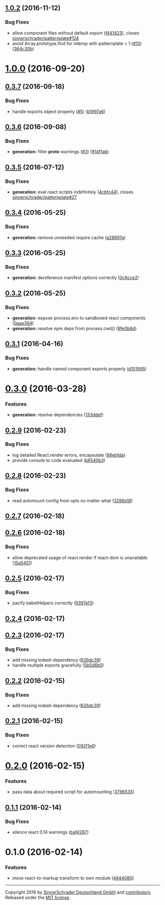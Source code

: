 <a name="1.0.2"></a>
## [1.0.2](https://github.com/sinnerschrader/patternplate-transform-react/compare/v1.0.0...v1.0.2) (2016-11-12)


### Bug Fixes

* allow component files without default export ([f441423](https://github.com/sinnerschrader/patternplate-transform-react/commit/f441423)), closes [sinnerschrader/patternplate#124](https://github.com/sinnerschrader/patternplate/issues/124)
* avoid Array.prototype.find for interop with patternplate < 1 ([#10](https://github.com/sinnerschrader/patternplate-transform-react/issues/10)) ([364c30b](https://github.com/sinnerschrader/patternplate-transform-react/commit/364c30b))



<a name="1.0.0"></a>
# [1.0.0](https://github.com/sinnerschrader/patternplate-transform-react/compare/v0.3.7...v1.0.0) (2016-09-20)



<a name="0.3.7"></a>
## [0.3.7](https://github.com/sinnerschrader/patternplate-transform-react/compare/v0.3.6...v0.3.7) (2016-09-18)


### Bug Fixes

* handle exports object properly ([#5](https://github.com/sinnerschrader/patternplate-transform-react/issues/5)) ([b1997a6](https://github.com/sinnerschrader/patternplate-transform-react/commit/b1997a6))



<a name="0.3.6"></a>
## [0.3.6](https://github.com/sinnerschrader/patternplate-transform-react/compare/v0.3.5...v0.3.6) (2016-09-08)


### Bug Fixes

* **generation:** filter __proto__ warnings ([#3](https://github.com/sinnerschrader/patternplate-transform-react/issues/3)) ([914f1ab](https://github.com/sinnerschrader/patternplate-transform-react/commit/914f1ab))



<a name="0.3.5"></a>
## [0.3.5](https://github.com/sinnerschrader/patternplate-transform-react/compare/v0.3.4...v0.3.5) (2016-07-12)


### Bug Fixes

* **generation:** eval react scripts indefinitely ([4cbfc44](https://github.com/sinnerschrader/patternplate-transform-react/commit/4cbfc44)), closes [sinnerschrader/patternplate#27](https://github.com/sinnerschrader/patternplate/issues/27)



<a name="0.3.4"></a>
## [0.3.4](https://github.com/sinnerschrader/patternplate-transform-react/compare/v0.3.3...v0.3.4) (2016-05-25)


### Bug Fixes

* **generation:** remove unneeded require cache ([a28897e](https://github.com/sinnerschrader/patternplate-transform-react/commit/a28897e))



<a name="0.3.3"></a>
## [0.3.3](https://github.com/sinnerschrader/patternplate-transform-react/compare/v0.3.2...v0.3.3) (2016-05-25)


### Bug Fixes

* **generation:** dereference manifest options correctly ([0c6cce2](https://github.com/sinnerschrader/patternplate-transform-react/commit/0c6cce2))



<a name="0.3.2"></a>
## [0.3.2](https://github.com/sinnerschrader/patternplate-transform-react/compare/v0.3.1...v0.3.2) (2016-05-25)


### Bug Fixes

* **generation:** expose process.env to sandboxed react components ([0aae384](https://github.com/sinnerschrader/patternplate-transform-react/commit/0aae384))
* **generation:** resolve npm deps from process.cwd() ([9fe0b8d](https://github.com/sinnerschrader/patternplate-transform-react/commit/9fe0b8d))



<a name="0.3.1"></a>
## [0.3.1](https://github.com/sinnerschrader/patternplate-transform-react/compare/v0.3.0...v0.3.1) (2016-04-16)


### Bug Fixes

* **generation:** handle named component exports properly ([d101995](https://github.com/sinnerschrader/patternplate-transform-react/commit/d101995))



<a name="0.3.0"></a>
# [0.3.0](https://github.com/sinnerschrader/patternplate-transform-react/compare/v0.2.9...v0.3.0) (2016-03-28)


### Features

* **generation:** resolve dependencies ([133ddef](https://github.com/sinnerschrader/patternplate-transform-react/commit/133ddef))



<a name="0.2.9"></a>
## [0.2.9](https://github.com/sinnerschrader/patternplate-transform-react/compare/v0.2.8...v0.2.9) (2016-02-23)


### Bug Fixes

* log detailed React.render errors, encapsulate ([98ebfda](https://github.com/sinnerschrader/patternplate-transform-react/commit/98ebfda))
* provide console to code evaluated ([b8540b3](https://github.com/sinnerschrader/patternplate-transform-react/commit/b8540b3))



<a name="0.2.8"></a>
## [0.2.8](https://github.com/sinnerschrader/patternplate-transform-react/compare/v0.2.7...v0.2.8) (2016-02-23)


### Bug Fixes

* read automount config from opts no matter what ([3286e18](https://github.com/sinnerschrader/patternplate-transform-react/commit/3286e18))



<a name="0.2.7"></a>
## [0.2.7](https://github.com/sinnerschrader/patternplate-transform-react/compare/v0.2.6...v0.2.7) (2016-02-18)




<a name="0.2.6"></a>
## [0.2.6](https://github.com/sinnerschrader/patternplate-transform-react/compare/v0.2.5...v0.2.6) (2016-02-18)


### Bug Fixes

* allow deprecated usage of react.render if react-dom is unavailable ([15a5451](https://github.com/sinnerschrader/patternplate-transform-react/commit/15a5451))



<a name="0.2.5"></a>
## [0.2.5](https://github.com/sinnerschrader/patternplate-transform-react/compare/v0.2.4...v0.2.5) (2016-02-17)


### Bug Fixes

* pacify babelHelpers correctly ([9397ef3](https://github.com/sinnerschrader/patternplate-transform-react/commit/9397ef3))



<a name="0.2.4"></a>
## [0.2.4](https://github.com/sinnerschrader/patternplate-transform-react/compare/v0.2.3...v0.2.4) (2016-02-17)




<a name="0.2.3"></a>
## [0.2.3](https://github.com/sinnerschrader/patternplate-transform-react/compare/v0.2.1...v0.2.3) (2016-02-17)


### Bug Fixes

* add missing lodash dependency ([626dc39](https://github.com/sinnerschrader/patternplate-transform-react/commit/626dc39))
* handle multiple exports gracefully ([5b5d6b5](https://github.com/sinnerschrader/patternplate-transform-react/commit/5b5d6b5))



<a name="0.2.2"></a>
## [0.2.2](https://github.com/sinnerschrader/patternplate-transform-react/compare/v0.2.1...v0.2.2) (2016-02-15)


### Bug Fixes

* add missing lodash dependency ([626dc39](https://github.com/sinnerschrader/patternplate-transform-react/commit/626dc39))



<a name="0.2.1"></a>
## [0.2.1](https://github.com/sinnerschrader/patternplate-transform-react/compare/v0.2.0...v0.2.1) (2016-02-15)


### Bug Fixes

* correct react version detection ([092f1e6](https://github.com/sinnerschrader/patternplate-transform-react/commit/092f1e6))



<a name="0.2.0"></a>
# [0.2.0](https://github.com/sinnerschrader/patternplate-transform-react/compare/v0.1.1...v0.2.0) (2016-02-15)


### Features

* pass data about required script for automounting ([3796535](https://github.com/sinnerschrader/patternplate-transform-react/commit/3796535))



<a name="0.1.1"></a>
## [0.1.1](https://github.com/sinnerschrader/patternplate-transform-react/compare/v0.1.0...v0.1.1) (2016-02-14)


### Bug Fixes

* silence react 0.14 warnings ([baf4287](https://github.com/sinnerschrader/patternplate-transform-react/commit/baf4287))



<a name="0.1.0"></a>
# 0.1.0 (2016-02-14)


### Features

* move react-to-markup transform to own module ([4844080](https://github.com/sinnerschrader/patternplate-transform-react/commit/4844080))





---
Copyright 2016 by [SinnerSchrader Deutschland GmbH](https://github.com/sinnerschrader) and [contributors](./graphs/contributors). Released under the [MIT license]('./license.md').
